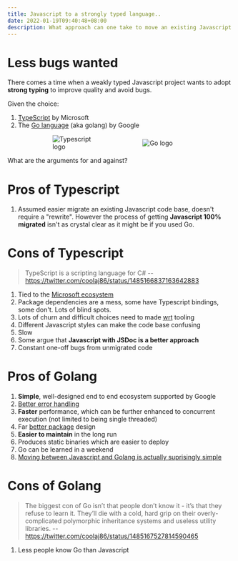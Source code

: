 ```yaml
---
title: Javascript to a strongly typed language..
date: 2022-01-19T09:40:48+08:00
description: What approach can one take to move an existing Javascript code base to a strongly typed language?
---
```


<style>
.side-by-side { display: flex; justify-content: space-evenly; align-items: center;}
.side-by-side img {flex: 1; max-width:20% }
</style>

# Less bugs wanted

There comes a time when a weakly typed Javascript project wants to adopt **strong
typing** to improve quality and avoid bugs.

Given the choice:

1. [TypeScript](https://en.wikipedia.org/wiki/TypeScript) by Microsoft
2. The <a href="https://en.wikipedia.org/wiki/Go_(programming_language)">Go language</a> (aka golang) by Google

<div class="side-by-side">
<img title="TypeScript" src="https://s.natalian.org/2022-01-23/480px-Typescript_logo_2020.svg.png" alt="Typescript logo">
<img title="Go language" src="https://s.natalian.org/2022-01-23/640px-Go_Logo_Blue.svg.png" alt="Go logo">
</div>

What are the arguments for and against?

# Pros of Typescript

1. Assumed easier migrate an existing Javascript code base, doesn't require a
   "rewrite". However the process of getting **Javascript 100% migrated** isn't
   as crystal clear as it might be if you used Go.

# Cons of Typescript

> TypeScript is a scripting language for C# -- https://twitter.com/coolaj86/status/1485166837163642883

1. Tied to the [Microsoft ecosystem](https://en.wikipedia.org/wiki/TypeScript)
2. Package dependencies are a mess, some have Typescript bindings, some don't. Lots of blind spots.
3. Lots of churn and difficult choices need to made <abbr title="with respect to">wrt</abbr> tooling
4. Different Javascript styles can make the code base confusing
5. Slow
6. Some argue that **Javascript with JSDoc is a better approach**
7. Constant one-off bugs from unmigrated code

# Pros of Golang

1. **Simple**, well-designed end to end ecosystem supported by Google
2. [Better error handling](https://youtu.be/7Q571BSR7wY)
3. **Faster** performance, which can be further enhanced to concurrent execution (not limited to being single threaded)
4. Far [better package](https://research.swtch.com/npm-colors) design
5. **Easier to maintain** in the long run
6. Produces static binaries which are easier to deploy
7. Go can be learned in a weekend
8. [Moving between Javascript and Golang is actually suprisingly simple](https://youtu.be/jtCvOcFLtXU?t=433)

# Cons of Golang

> The biggest con of Go isn’t that people don’t know it - it’s that they refuse
> to learn it. They’ll die with a cold, hard grip on their overly-complicated
> polymorphic inheritance systems and useless utility libraries. -- https://twitter.com/coolaj86/status/1485167527814590465

1. Less people know Go than Javascript
